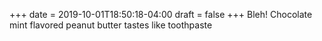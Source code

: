 +++
date = 2019-10-01T18:50:18-04:00
draft = false
+++
Bleh! Chocolate mint flavored peanut butter tastes like toothpaste